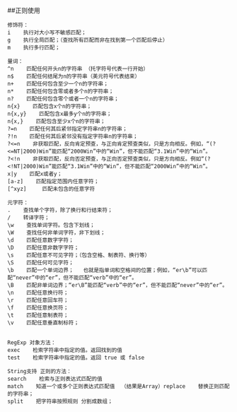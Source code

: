 
##正则使用

	修饰符：
	i    执行对大小写不敏感匹配；
	g    执行全局匹配；（查找所有匹配而非在找到第一个匹配后停止）
	m    执行多行匹配；
	
	量词：
	^n    匹配任何开头n的字符串 （托字符号代表一行开始）
	n$    匹配任何结尾为n的字符串（美元符号代表结束）
	n+    匹配任何包含至少一个n的字符串；
	n*    匹配任何包含零或者多个n的字符串；
	n?    匹配任何包含零个或者一个n的字符串；
	n{x}    匹配包含x个n的字符串；
	n{x,y}    匹配包含x最多y个n的字符串；
	n{x,}    匹配包含至少x个n的字符串；
	?=n    匹配任何其后紧邻指定字符串n的字符串；
	?!n    匹配任何其后紧邻没有指定字符串n的字符串；
	?<=n    非获取匹配，反向肯定预查，与正向肯定预查类似，只是方向相反。例如，“(?<=NT|2000)Win”能匹配“2000Win”中的“Win”，但不能匹配“3.1Win”中的“Win”。
	?<!n    非获取匹配，反向否定预查，与正向否定预查类似，只是方向相反。例如“(?<!NT|2000)Win”能匹配“3.1Win”中的“Win”，但不能匹配“2000Win”中的“Win”。
	x|y    匹配x或者y；
	[a-z]    匹配指定范围内任意字符；
	[^xyz]     匹配未包含的任意字符
	
	元字符：
	.    查找单个字符，除了换行和行结束符；
	/    转译字符；
	\w    查找单词字符。包含下划线；
	\W    查找任何非单词字符，非下划线；
	\d    匹配任意数字字符；
	\D    匹配任意非数字字符；
	\s    匹配任意不可见字符；（包含空格、制表符、换行等）
	\S    匹配任何可见字符；
	\b    匹配一个单词边界；   也就是指单词和空格间的位置；例如，“er\b”可以匹配“never”中的“er”，但不能匹配“verb”中的“er”。
	\B    匹配非单词边界；“er\B”能匹配“verb”中的“er”，但不能匹配“never”中的“er”。
	\n    匹配任意换行符；
	\r    匹配任意回车符；
	\f    匹配任意换页符；
	\t    匹配任意制表符；
	\v    匹配任意垂直制标符；
	
	
	RegExp 对象方法：
	exec    检索字符串中指定的值。返回找到的值
	test    检索字符串中指定的值。返回 true 或 false
	
	String支持 正则的方法：
	search    检索与正则表达式匹配的值
	match    知道一个或多个正则表达式匹配值  （结果是Array）replace    替换正则匹配的字符串；
	split    把字符串按照规则 分割成数组；